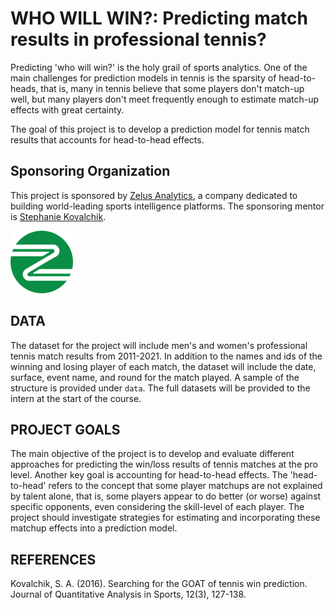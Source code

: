 # WHO WILL WIN?: Predicting match results in professional tennis?

Predicting 'who will win?' is the holy grail of sports analytics. One of the main challenges for prediction models in tennis is the sparsity of head-to-heads, that is, many in tennis believe that some players don't match-up well, but many players don't meet frequently enough to estimate match-up effects with great certainty.

The goal of this project is to develop a prediction model for tennis match results that accounts for head-to-head effects.

## Sponsoring Organization

This project is sponsored by [Zelus Analytics](https://zelusanalytics.com/), a company dedicated to building world-leading sports intelligence platforms. The sponsoring mentor is [Stephanie Kovalchik](https://on-the-t.com).

![](zelus-logo.png)

##  DATA

The dataset for the project will include men's and women's professional tennis match results from 2011-2021. In addition to the names and ids of the winning and losing player of each match, the dataset will include the date, surface, event name, and round for the match played. A sample of the structure is provided under `data`. The full datasets will be provided to the intern at the start of the course.

## PROJECT GOALS

The main objective of the project is to develop and evaluate different approaches for predicting the win/loss results of tennis matches at the pro level. Another key goal is accounting for head-to-head effects. The 'head-to-head' refers to the concept that some player matchups are not explained by talent alone, that is, some players appear to do better (or worse) against specific opponents, even considering the skill-level of each player. The project should investigate strategies for estimating and incorporating these matchup effects into a prediction model.

## REFERENCES

Kovalchik, S. A. (2016). Searching for the GOAT of tennis win prediction. Journal of Quantitative Analysis in Sports, 12(3), 127-138.
